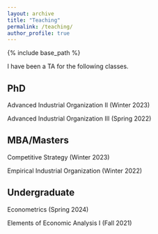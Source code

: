 ```yaml
---
layout: archive
title: "Teaching"
permalink: /teaching/
author_profile: true
---
```


{% include base_path %}

I have been a TA for the following classes.

## PhD
Advanced Industrial Organization II (Winter 2023)

Advanced Industrial Organization III (Spring 2022)

## MBA/Masters
Competitive Strategy (Winter 2023)

Empirical Industrial Organization (Winter 2022)

## Undergraduate
Econometrics (Spring 2024)

Elements of Economic Analysis I (Fall 2021)
